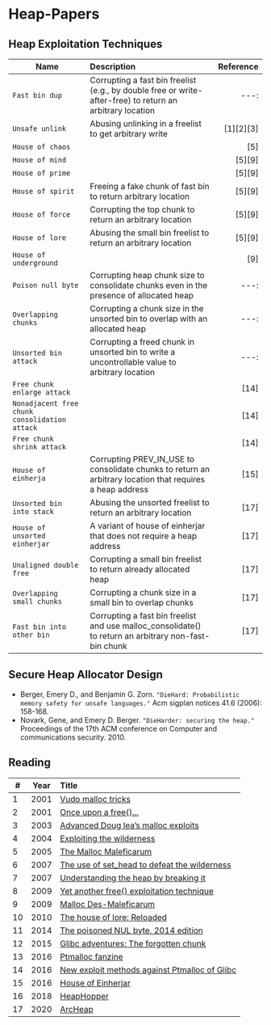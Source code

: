 # Heap-Papers

## Heap Exploitation Techniques

| Name | Description | Reference |
|---|:---|---:|
|`Fast bin dup` | Corrupting a fast bin freelist (e.g., by double free or write-after-free) to return an arbitrary location |---:|
|  `Unsafe unlink` | Abusing unlinking in a freelist to get arbitrary write |[1][2][3]|
| `House of chaos` |  |[5]|
| `House of mind` |  |[5][9]|
| `House of prime` |  |[5][9]|
| `House of spirit` | Freeing a fake chunk of fast bin to return arbitrary location |[5][9]|
| `House of force` |  Corrupting the top chunk to return an arbitrary location |[5][9]|
| `House of lore` | Abusing the small bin freelist to return an arbitrary location |[5][9]|
| `House of underground` |  |[9]|
| `Poison null byte` |  Corrupting heap chunk size to consolidate chunks even in the presence of allocated heap |---:|
| `Overlapping chunks` |  Corrupting a chunk size in the unsorted bin to overlap with an allocated heap |---:|
| `Unsorted bin attack` | Corrupting a freed chunk in unsorted bin to write a uncontrollable value to arbitrary location  |---:|
|`Free chunk enlarge attack` | |[14]|
|`Nonadjacent free chunk consolidation attack` | |[14]|
|`Free chunk shrink attack` | |[14]|
|`House of einherja` |Corrupting PREV_IN_USE to consolidate chunks to return an arbitrary location that requires a heap address |[15]|
|`Unsorted bin into stack` |  Abusing the unsorted freelist to return an arbitrary location |[17]|
|`House of unsorted einherjar` | A variant of house of einherjar that does not require a heap address  |[17]|
|`Unaligned double free` | Corrupting a small bin freelist to return already allocated heap  |[17]|
|`Overlapping small chunks` |  Corrupting a chunk size in a small bin to overlap chunks |[17]|
|`Fast bin into other bin` | Corrupting a fast bin freelist and use malloc_consolidate() to return an arbitrary non-fast-bin chunk |[17]|


## Secure Heap Allocator Design
- Berger, Emery D., and Benjamin G. Zorn. `"DieHard: Probabilistic memory safety for unsafe languages."` Acm sigplan notices 41.6 (2006): 158-168.
- Novark, Gene, and Emery D. Berger. `"DieHarder: securing the heap."` Proceedings of the 17th ACM conference on Computer and communications security. 2010.

## Reading
| # | Year | Title | 
|---|:---:|:---|
| 1 | 2001 | [Vudo malloc tricks](http://phrack.org/issues/57/8.html) |  
| 2 | 2001 | [Once upon a free()...](http://phrack.org/issues/57/9.html) |  
| 3 | 2003 | [Advanced Doug lea’s malloc exploits](http://phrack.org/issues/61/6.html) |  
| 4 | 2004 | [Exploiting the wilderness](https://seclists.org/vuln-dev/2004/Feb/25) |  
| 5 | 2005 | [The Malloc Maleficarum](https://seclists.org/bugtraq/2005/Oct/118) |  
| 6 | 2007 | [The use of set_head to defeat the wilderness](http://phrack.org/issues/64/9.html) |  
| 7 | 2007 | [Understanding the heap by breaking it](https://www.exploit-db.com/download/17249) |  
| 8 | 2009 | [Yet another free() exploitation technique](http://phrack.org/issues/66/6.html) |  
| 9 | 2009 | [Malloc Des-Maleficarum](http://phrack.org/issues/66/10.html) |  
| 10 | 2010 |  [The house of lore: Reloaded](http://phrack.org/issues/67/8.html) |  
| 11 | 2014 | [The poisoned NUL byte, 2014 edition](https://googleprojectzero.blogspot.com/2014/08/the-poisoned-nul-byte-2014-edition.html) |  
| 12 | 2015 |[Glibc adventures: The forgotten chunk](https://www.contextis.com/en/resources/white-papers/glibc-adventures-the-forgotten-chunks) |  
| 13 | 2016 | [Ptmalloc fanzine](http://tukan.farm/2016/07/26/ptmalloc-fanzine/) |  
| 14 | 2016 | [New exploit methods against Ptmalloc of Glibc](https://loccs.sjtu.edu.cn/~romangol/publications/trustcom16.pdf)|  
| 15 | 2016 | [House of Einherjar](https://github.com/st4g3r/House-of-Einherjar-CB2016) |  
| 16 | 2018 | [HeapHopper](https://www.usenix.org/conference/usenixsecurity18/presentation/eckert) |  
| 17 | 2020 | [ArcHeap](https://github.com/sslab-gatech/ArcHeap) |  
